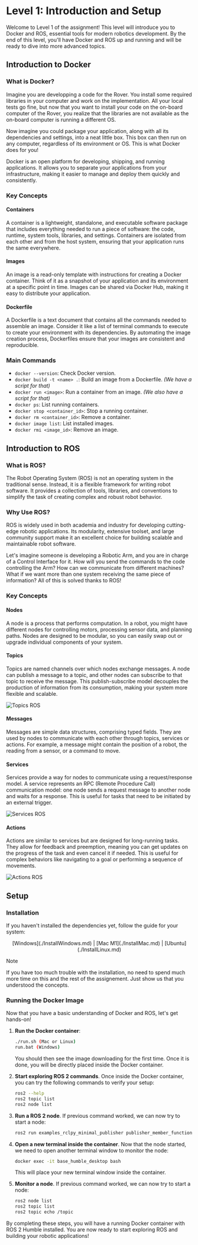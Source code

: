 # Level 1: Introduction and Setup

Welcome to Level 1 of the assignment! This level will introduce you to Docker and ROS, essential tools for modern robotics development. By the end of this level, you'll have Docker and ROS up and running and will be ready to dive into more advanced topics.

## Introduction to Docker

### What is Docker?

Imagine you are developping a code for the Rover. You install some required libraries in your computer and work on the implementation. All your local tests go fine, but now that you want to install your code on the on-board computer of the Rover, you realize that the libraries are not available as the on-board computer is running a different OS.

Now imagine you could package your application, along with all its dependencies and settings, into a neat little box. This box can then run on any computer, regardless of its environment or OS. This is what Docker does for you!

Docker is an open platform for developing, shipping, and running applications. It allows you to separate your applications from your infrastructure, making it easier to manage and deploy them quickly and consistently.

### Key Concepts

#### Containers

A container is a lightweight, standalone, and executable software package that includes everything needed to run a piece of software: the code, runtime, system tools, libraries, and settings. Containers are isolated from each other and from the host system, ensuring that your application runs the same everywhere.

#### Images

An image is a read-only template with instructions for creating a Docker container. Think of it as a snapshot of your application and its environment at a specific point in time. Images can be shared via Docker Hub, making it easy to distribute your application.

#### Dockerfile

A Dockerfile is a text document that contains all the commands needed to assemble an image. Consider it like a list of terminal commands to execute to create your environment with its dependencies. By automating the image creation process, Dockerfiles ensure that your images are consistent and reproducible.

### Main Commands

- `docker --version`: Check Docker version.
- `docker build -t <name> .`: Build an image from a Dockerfile. _(We have a script for that)_
- `docker run <image>`: Run a container from an image. _(We also have a script for that)_
- `docker ps`: List running containers.
- `docker stop <container_id>`: Stop a running container.
- `docker rm <container_id>`: Remove a container.
- `docker image list`: List installed images.
- `docker rmi <image_id>`: Remove an image.

## Introduction to ROS

### What is ROS?

The Robot Operating System (ROS) is not an operating system in the traditional sense. Instead, it is a flexible framework for writing robot software. It provides a collection of tools, libraries, and conventions to simplify the task of creating complex and robust robot behavior.

### Why Use ROS?

ROS is widely used in both academia and industry for developing cutting-edge robotic applications. Its modularity, extensive toolset, and large community support make it an excellent choice for building scalable and maintainable robot software.

Let's imagine someone is developing a Robotic Arm, and you are in charge of a Control Interface for it. How will you send the commands to the code controlling the Arm? How can we communicate from different machines? What if we want more than one system receiving the same piece of information? All of this is solved thanks to ROS!

### Key Concepts

#### Nodes

A node is a process that performs computation. In a robot, you might have different nodes for controlling motors, processing sensor data, and planning paths. Nodes are designed to be modular, so you can easily swap out or upgrade individual components of your system.

#### Topics

Topics are named channels over which nodes exchange messages. A node can publish a message to a topic, and other nodes can subscribe to that topic to receive the message. This publish-subscribe model decouples the production of information from its consumption, making your system more flexible and scalable.

![Topics ROS](https://docs.ros.org/en/foxy/_images/Topic-MultiplePublisherandMultipleSubscriber.gif)

#### Messages

Messages are simple data structures, comprising typed fields. They are used by nodes to communicate with each other through topics, services or actions. For example, a message might contain the position of a robot, the reading from a sensor, or a command to move.

#### Services

Services provide a way for nodes to communicate using a request/response model. A service represents an RPC (Remote Procedure Call) communication model: one node sends a request message to another node and waits for a response. This is useful for tasks that need to be initiated by an external trigger.

![Services ROS](https://docs.ros.org/en/foxy/_images/Service-MultipleServiceClient.gif)

#### Actions

Actions are similar to services but are designed for long-running tasks. They allow for feedback and preemption, meaning you can get updates on the progress of the task and even cancel it if needed. This is useful for complex behaviors like navigating to a goal or performing a sequence of movements.

![Actions ROS](https://docs.ros.org/en/foxy/_images/Action-SingleActionClient.gif)

## Setup

### Installation

If you haven't installed the dependencies yet, follow the guide for your system:

<div align="center">
[Windows](./InstallWindows.md) | [Mac M1](./InstallMac.md) | [Ubuntu](./InstallLinux.md)

<br>
</div>

> [!NOTE]  
> If you have too much trouble with the installation, no need to spend much more time on this and the rest of the assignement. Just show us that you understood the concepts.

### Running the Docker Image

Now that you have a basic understanding of Docker and ROS, let's get hands-on!

1. **Run the Docker container**:

   ```sh
   ./run.sh (Mac or Linux)
   run.bat (Windows)
   ```

   You should then see the image downloading for the first time. Once it is done, you will be directly placed inside the Docker container.

2. **Start exploring ROS 2 commands**. Once inside the Docker container, you can try the following commands to verify your setup:

   ```sh
   ros2 --help
   ros2 topic list
   ros2 node list
   ```

3. **Run a ROS 2 node**. If previous command worked, we can now try to start a node:

   ```sh
   ros2 run examples_rclpy_minimal_publisher publisher_member_function
   ```

4. **Open a new terminal inside the container**. Now that the node started, we need to open another terminal window to monitor the node:

   ```sh
   docker exec -it base_humble_desktop bash
   ```

   This will place your new terminal window inside the container.

5. **Monitor a node**. If previous command worked, we can now try to start a node:
   ```sh
   ros2 node list
   ros2 topic list
   ros2 topic echo /topic
   ```

By completing these steps, you will have a running Docker container with ROS 2 Humble installed. You are now ready to start exploring ROS and building your robotic applications!
